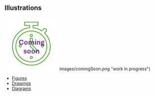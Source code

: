 ## Illustrations

![work in progress](../images/comingSoon.png "work in progress")
images/comingSoon.png "work in progress")

* [Figures](Figures)
* [Drawings](Drawings)
* [Diagrams](Diagrams)
